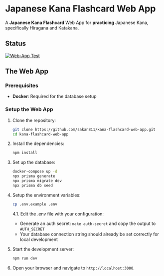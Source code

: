 # Japanese Kana Flashcard Web App

A **Japanese Kana Flashcard** Web App for **practicing** Japanese Kana, specifically Hiragana and Katakana.

## Status

[![Web-App Test](https://github.com/sakan811/kana-flashcard-web-app/actions/workflows/test-app.yml/badge.svg)](https://github.com/sakan811/kana-flashcard-web-app/actions/workflows/test-app.yml)

## The Web App

### Prerequisites

- **Docker**: Required for the database setup

### Setup the Web App

1. Clone the repository:

   ```bash
   git clone https://github.com/sakan811/kana-flashcard-web-app.git
   cd kana-flashcard-web-app
   ```

2. Install the dependencies:

   ```bash
   npm install
   ```

3. Set up the database:

   ```bash
   docker-compose up -d
   npx prisma generate
   npx prisma migrate dev
   npx prisma db seed
   ```

4. Setup the environment variables:

   ```bash
   cp .env.example .env
   ```

   4.1. Edit the .env file with your configuration:
      - Generate an auth secret: `make auth-secret` and copy the output to `AUTH_SECRET`
      - Your database connection string should already be set correctly for local development

5. Start the development server:

   ```bash
   npm run dev
   ```

6. Open your browser and navigate to `http://localhost:3000`.
